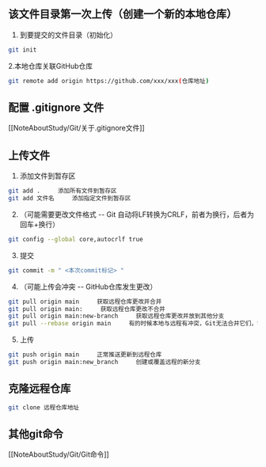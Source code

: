 ## 该文件目录第一次上传（创建一个新的本地仓库）
1. 到要提交的文件目录（初始化）
```sh
git init
```
2.本地仓库关联GitHub仓库
```sh
git remote add origin https://github.com/xxx/xxx(仓库地址)
```
## 配置 .gitignore 文件
[[NoteAboutStudy/Git/关于.gitignore文件]]

## 上传文件
1. 添加文件到暂存区
```sh
git add .     添加所有文件到暂存区
git add 文件名     添加指定文件到暂存区
```
2. （可能需要更改文件格式 -- Git 自动将LF转换为CRLF，前者为换行，后者为回车+换行）
```sh
git config --global core,autocrlf true
```
3.  提交
```sh
git commit -m " <本次commit标记> "
```
4. （可能上传会冲突 -- GitHub仓库发生更改）
```sh
git pull origin main     获取远程仓库更改并合并
git pull origin main:     获取远程仓库更改不合并
git pull origin main:new-branch     获取远程仓库更改并放到其他分支
git pull --rebase origin main     有的时候本地与远程有冲突，Git无法合并它们，需要使用 rebase 整合两个分支的历史
```
5. 上传
```sh
git push origin main     正常推送更新到远程仓库
git push origin main:new_branch     创建或覆盖远程的新分支
```
## 克隆远程仓库
```sh
git clone 远程仓库地址
```
## 其他git命令
[[NoteAboutStudy/Git/Git命令]]
